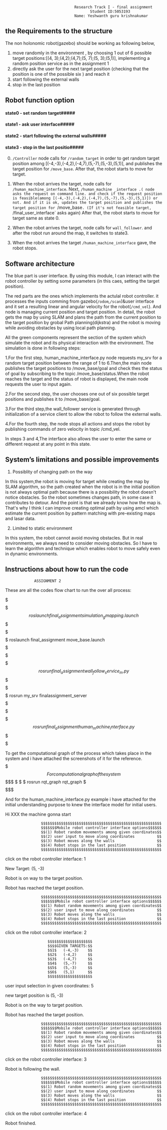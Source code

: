                                    Research Track I - final assignment
                                          Student ID:5053193
                                   Name: Yeshwanth guru krishnakumar

## the  Requirements to the structure
The non holonomic robot(gazebo) should be working as following below,
1.  move randomly in the environment , by choosing 1 out of 6 possible target positions:[(4, 3);(4,2);(4,7);(5, 7);(5, 3);(5,1)], implementing a random position service as in the assignment 1
2. directly ask the user for the next target position (checking that the position is one of the possible six ) and reach it
3. start following the external walls
4. stop in the last position
## Robot function option
#### state0 -  set random target#####
#### state1 -  ask user interface#####
#### state2 -  start following the external walls#####
#### state3 -  stop in the last positio#####

0. `/Controller` node calls for `/random_target` in order to get random target position among [(-4,-3),(-4,2),(-4,7),(5,-7),(5,-3),(5,1)], and publishes the target position for `/move_base`. After that, the robot starts to move for target.

1. When the robot arrives the target, node calls for `/human_machine_interface`. Next, `/human_machine _interface .( node asks the request on command line. and check if the request position is feasible(among [(-4,-3),(-4,2),(-4,7),(5,-7),(5,-3),(5,1)]) or not. And if it is ok, updates the target position and publishes the target position for `/move_base`. (If it's not feasible target, `/final_user_interface` asks again) After that, the robot starts to move for target same as state 0.

2. When the robot arrives the target,  node calls for `wall_follower`. and after the robot run around the map, it switches to state3.

3. When the robot arrives the target `/human_machine_interface` gave, the robot stops.

## Software architecture
The blue part is user interface. By using this module, I can interact with the robot controller by setting some parameters (in this caes, setting the target position).

The red parts are the ones which implements the actulal robot controller. it processes the inputs comming from gazebo(`/odom`,`/scan`)&user interface and it set a resulting linear and angular velocity for the robot(`/cmd_vel`). And  node is managing  current position and target position. In detail, the robot gets the map by using SLAM and plans the path from the current position to the target position by grobal Path planning(dijkstra) and the robot is moving while avoiding obstacles by using local path planning.

All the green components represent the section of the system which simulate the robot and its physical interaction with the environment.
The simulation is done in following steps:

1.For the first step, human_machine_interface.py node requests my_srv for a random target position between the range of 1 to 6.Then,the main node publishes the target positions to /move_base/goal and check thes the status of goal by subscribing to the topic /move_base/status.When the robot reaches the target and the status of robot is displayed, the main node requests the user to input again.

2.For the second step, the user chooses one out of six possible target positions and publishes it to /move_base/goal.

3.For the third step,the wall_follower service is generated through initialization of a service client to allow the robot to follow the external walls.

4.For the fourth step, the node stops all actions and stops the robot by publishing commands of zero velocity in topic /cmd_vel.

In steps 3 and 4,The interface also allows the user to enter the same or different request at any point in this state.

## System’s limitations and possible improvements

1. Possiblity of changing path on the way

In this system,the robot is moving for target while creating the map by SLAM algorithm, so the path created when the robot is in the initial position is not always optimal path because there is a possibility the robot doesn't notice obstacles. So the robot sometimes changes path, in some case it contributes to detour. And the point is that we already know how the map is. That's why I think I can improve creating optimal path by using amcl which estimate the current position by pattern matching with pre-existing maps and lasar data. 

2. Limited to static environment

In this system, the robot cannot avoid moving obstacles. But in real environments, we always need to consider moving obstacles. So I have to learn the algorithm and technique which enables robot to move safely even in dynamic environments.

## Instructions about how to run the code
                 ASSIGNMENT 2
These are all the codes flow chart to run the over all process:


$$$$$$$$$$$$$$$$$$$$$$$$$$$$$$$$$$$$$$$$$$$$$$$$$$$$$$$$$$$$$$$
$$$$$roslaunch final_assignment simulation_gmapping.launch$$$$$
$$$$$$$$$$$$$$$$$$$$$$$$$$$$$$$$$$$$$$$$$$$$$$$$$$$$$$$$$$$$$$$
$$$$$   roslaunch final_assignment move_base.launch       $$$$$
$$$$$$$$$$$$$$$$$$$$$$$$$$$$$$$$$$$$$$$$$$$$$$$$$$$$$$$$$$$$$$$
$$$$$ rosrun final_assignment wall_follow_service_m.py    $$$$$
$$$$$$$$$$$$$$$$$$$$$$$$$$$$$$$$$$$$$$$$$$$$$$$$$$$$$$$$$$$$$$$
$$$$$       rosrun my_srv finalassignment_server          $$$$$
$$$$$$$$$$$$$$$$$$$$$$$$$$$$$$$$$$$$$$$$$$$$$$$$$$$$$$$$$$$$$$$ 
$$$$$ rosrun final_assignment human_machine_interface.py  $$$$$
$$$$$$$$$$$$$$$$$$$$$$$$$$$$$$$$$$$$$$$$$$$$$$$$$$$$$$$$$$$$$$$ 
       
 To get the computational graph of the process which takes place in the system and i have attached the screenshots of it for the reference.   
$$$$$$$$$$$$$$$$$$$$$$$$$$$$$$$$$$$$$$$$$$$$$$$$$$$$$$$$$$$$$$$ 
$$$$$$$$ For computational graph of the system$$$$$$$$$$$$$$$$$
$                                                             $
$             rosrun rqt_graph rqt_graph                      $
$$$$$$$$$$$$$$$$$$$$$$$$$$$$$$$$$$$$$$$$$$$$$$$$$$$$$$$$$$$$$$$

And for the human_machine_interface.py example i have attached for the initial understanding purpose to knew the interface model for initial users.


Hi XXX the machine gonna start


  
                    $$$$$$$$$$$$$$$$$$$$$$$$$$$$$$$$$$$$$$$$$$$$$$$$$$$$$$
                    $$$$$$$Mobile robot controller interface options$$$$$$      
                    $$(1) Robot random movements among given coordinates$$
                    $$(2) user input to move along coordinates          $$
                    $$(3) Robot moves along the walls                   $$
                    $$(4) Robot stops in the last position              $$
                    $$$$$$$$$$$$$$$$$$$$$$$$$$$$$$$$$$$$$$$$$$$$$$$$$$$$$$

click on the robot controller interface: 1

New Target: (5, -3)

Robot is on way to the target position.

Robot has reached the target position.

  
                    $$$$$$$$$$$$$$$$$$$$$$$$$$$$$$$$$$$$$$$$$$$$$$$$$$$$$$
                    $$$$$$$Mobile robot controller interface options$$$$$$      
                    $$(1) Robot random movements among given coordinates$$
                    $$(2) user input to move along coordinates          $$
                    $$(3) Robot moves along the walls                   $$
                    $$(4) Robot stops in the last position              $$
                    $$$$$$$$$$$$$$$$$$$$$$$$$$$$$$$$$$$$$$$$$$$$$$$$$$$$$$

click on the robot controller interface: 2

  
                       $$$$$$$$$$$$$$$$$$$$
                       $$$$GIVEN TARGETS:$$
                       $$1$   (-4,-3)    $$
                       $$2$   (-4,2)     $$
                       $$3$   (-4,7)     $$
                       $$4$   (5,-7)     $$
                       $$5$   (5,-3)     $$
                       $$6$   (5,1)      $$
                       $$$$$$$$$$$$$$$$$$$$

user input selection in given coordinates: 5

 new target position is (5, -3)

Robot is on the way to target position.

Robot has reached the target position.

  
                    $$$$$$$$$$$$$$$$$$$$$$$$$$$$$$$$$$$$$$$$$$$$$$$$$$$$$$
                    $$$$$$$Mobile robot controller interface options$$$$$$      
                    $$(1) Robot random movements among given coordinates$$
                    $$(2) user input to move along coordinates          $$
                    $$(3) Robot moves along the walls                   $$
                    $$(4) Robot stops in the last position              $$
                    $$$$$$$$$$$$$$$$$$$$$$$$$$$$$$$$$$$$$$$$$$$$$$$$$$$$$$

click on the robot controller interface: 3

Robot is following the wall.

  
                    $$$$$$$$$$$$$$$$$$$$$$$$$$$$$$$$$$$$$$$$$$$$$$$$$$$$$$
                    $$$$$$$Mobile robot controller interface options$$$$$$      
                    $$(1) Robot random movements among given coordinates$$
                    $$(2) user input to move along coordinates          $$
                    $$(3) Robot moves along the walls                   $$
                    $$(4) Robot stops in the last position              $$
                    $$$$$$$$$$$$$$$$$$$$$$$$$$$$$$$$$$$$$$$$$$$$$$$$$$$$$$

click on the robot controller interface: 4

Robot  finished.



